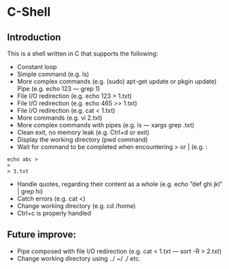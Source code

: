 # C-Shell

## Introduction
This is a shell written in C that supports the following:
- Constant loop
- Simple command (e.g. ls)
- More complex commands (e.g. (sudo) apt-get update or pkgin update) Pipe (e.g. echo 123 — grep 1)
- File I/O redirection (e.g. echo 123 > 1.txt)
- File I/O redirection (e.g. echo 465 >> 1.txt)
- File I/O redirection (e.g. cat < 1.txt)
- More commands (e.g. vi 2.txt)
- More complex commands with pipes (e.g. ls — xargs grep .txt)
- Clean exit, no memory leak (e.g. Ctrl+d or exit)
- Display the working directory (pwd command)
- Wait for command to be completed when encountering > or | (e.g. :
 ```
 echo abc >
 >
 > 3.txt
 ```
- Handle quotes, regarding their content as a whole (e.g. echo ”def ghi jkl” | grep hi)
- Catch errors (e.g. cat <)
- Change working directory (e.g. cd /home) 
- Ctrl+c is properly handled

## Future improve:

- Pipe composed with file I/O redirection (e.g. cat < 1.txt — sort -R > 2.txt) 
- Change working directory using ../ ~/ ./ etc.
